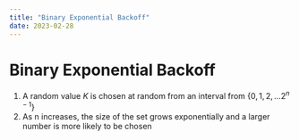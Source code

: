 ```yaml
---
title: "Binary Exponential Backoff"
date: 2023-02-28
---
```

# Binary Exponential Backoff
1. A random value $K$ is chosen at random from an interval from $\{0,1,2,...2^{n-1}\}$
2. As n increases, the size of the set grows exponentially and a larger number is more likely to be chosen